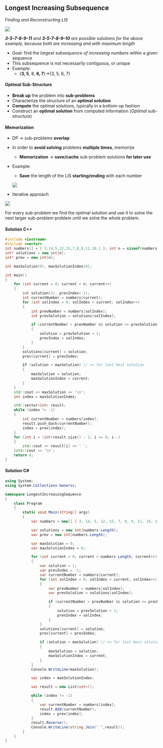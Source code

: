 ## Longest Increasing Subsequence 
*Finding and Reconstructing LIS*

![](https://i.ibb.co/9sM7FMK/seq.png)

***3-5-7-8-9-11** and **3-5-7-8-9-10** are possible solutions for the above example, because both are increasing and with maximum length*

- Goal: find the *largest subsequence of increasing numbers* within a given sequence
- This subsequence is not necessarily contiguous, or unique
- Example: 
  - {**3, 5**, 8, **6, 7**}->{3, 5, 6, 7}
  
#### Optimal Sub-Structure
- **Break up** the problem into **sub-problems**
- Characterize the structure of an **optimal solution**
- **Compute** the optimal solutions, typically in a bottom-up fashion
- Construct an **optimal solution** from computed information (*Optimal sub-structure*)

#### Memorization
- DP -> sub-problems **overlap**
- In order to **avoid solving** problems **multiple times**, memorize
  - **Memorization** -> **save/cache** sub-problem solutions **for later use**

- Example:
  - **Save** the length of the LIS **starting/ending** with each number
  
  ![](https://i.ibb.co/19yTTW7/seq2.png)

- Iterative approach

![](https://i.ibb.co/PFJsFHq/seq3.png)

For every sub-problem we find the optimal solution and use it to solve the next larger sub-problem problem until we solve the whole problem.

#### Solution C++
```cpp
#include <iostream>
#include <vector>
int numbers[] = { 3,14,5,12,15,7,8,9,11,10,1 }; int n = sizeof(numbers) / sizeof(numbers[0]);
int* solutions = new int[n];
int* prev = new int[n];

int maxSolution(0), maxSolutionIndex(0);

int main()
{
	for (int current = 0; current < n; current++)
	{
		int solution(1), prevIndex(-1);
		int currentNumber = numbers[current];
		for (int solIndex = 0; solIndex < current; solIndex++)
		{
			int prevNumber = numbers[solIndex];
			int prevSolution = solutions[solIndex];

			if (currentNumber > prevNumber && solution <= prevSolution)
			{
				solution = prevSolution + 1;
				prevIndex = solIndex;
			}
		}
		solutions[current] = solution;
		prev[current] = prevIndex;

		if (solution > maxSolution) // >= for last best solution
		{
			maxSolution = solution;
			maxSolutionIndex = current;
		}
	}
	std::cout << maxSolution << '\n';
	int index = maxSolutionIndex;

	std::vector<int> result;
	while (index != -1)
	{
		int currentNumber = numbers[index];
		result.push_back(currentNumber);
		index = prev[index];
	}
	for (int i = (int)result.size() - 1; i >= 0; i--)
	{
		std::cout << result[i] << ' ';
	}std::cout << '\n';
	return 0;
}
```
#### Solution C#

```cs
using System;
using System.Collections.Generic;

namespace LongestIncreasingSequence
{
    class Program
    {
        static void Main(string[] args)
        {
            var numbers = new[] { 3, 14, 5, 12, 15, 7, 8, 9, 11, 10, 1 };

            var solutions = new int[numbers.Length];
            var prev = new int[numbers.Length];

            var maxSolution = 0;
            var maxSolutionIndex = 0;

            for (int current = 0; current < numbers.Length; current++)
            {
                var solution = 1;
                var prevIndex = -1;
                var currentNumber = numbers[current];
                for (int solIndex = 0; solIndex < current; solIndex++)
                {
                    var prevNumber = numbers[solIndex];
                    var prevSolution = solutions[solIndex];

                    if (currentNumber > prevNumber && solution <= prevSolution)
                    {
                        solution = prevSolution + 1;
                        prevIndex = solIndex;
                    }
                }
                solutions[current] = solution;
                prev[current] = prevIndex;

                if (solution > maxSolution) // >= for last best solution
                {
                    maxSolution = solution;
                    maxSolutionIndex = current;
                }
            }
            Console.WriteLine(maxSolution);

            var index = maxSolutionIndex;

            var result = new List<int>();

            while (index != -1)
            {
                var currentNumber = numbers[index];
                result.Add(currentNumber);
                index = prev[index];
            }
            result.Reverse();
            Console.WriteLine(string.Join(" ",result));
        }
    }
}
```
